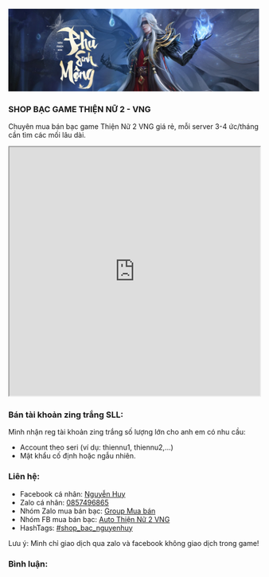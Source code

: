 ![Thiện Nữ 2](/assets/images/bg2.jpg)
### SHOP BẠC GAME THIỆN NỮ 2 - VNG
Chuyên mua bán bạc game Thiện Nữ 2 VNG giá rẻ, mỗi server 3-4 ức/tháng cần tìm các mối lâu dài.
<iframe src="https://docs.google.com/spreadsheets/d/e/2PACX-1vQUpgpBpu1XOGzuWzz65rILbokaJoXpBiJF8pDTf0JEGLnlyuPhVICj_vdvvwb0gEuYJzKnBH-fIBxF/pubhtml?gid=0&amp;single=true&amp;widget=true&amp;headers=false" width="100%" height="500"></iframe>

### Bán tài khoản zing trắng SLL:
Mình nhận reg tài khoản zing trắng số lượng lớn cho anh em có nhu cầu:
- Account theo seri (ví dụ: thiennu1, thiennu2,...)
- Mật khẩu cố định hoặc ngẫu nhiên.

### Liên hệ:
- Facebook cá nhân: [Nguyễn Huy](https://www.facebook.com/prostoshare)
- Zalo cá nhân: [0857496865](https://zalo.me/84857496865)
- Nhóm Zalo mua bán bạc: [Group Mua bán](https://zalo.me/g/othubs288)
- Nhóm FB mua bán bạc: [Auto Thiện Nữ 2 VNG](https://www.facebook.com/groups/autothiennu2)
- HashTags: [#shop_bac_nguyenhuy](https://www.facebook.com/hashtag/shop_bac_nguyenhuy)

Lưu ý: Mình chỉ giao dịch qua zalo và facebook không giao dịch trong game!

### Bình luận:
